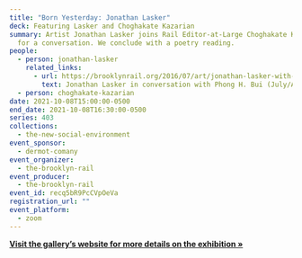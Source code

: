 ```yaml
---
title: "Born Yesterday: Jonathan Lasker"
deck: Featuring Lasker and Choghakate Kazarian
summary: Artist Jonathan Lasker joins Rail Editor-at-Large Choghakate Kazarian
  for a conversation. We conclude with a poetry reading.
people:
  - person: jonathan-lasker
    related_links:
      - url: https://brooklynrail.org/2016/07/art/jonathan-lasker-with-phong-bui
        text: Jonathan Lasker in conversation with Phong H. Bui (July/August 2016)
  - person: choghakate-kazarian
date: 2021-10-08T15:00:00-0500
end_date: 2021-10-08T16:30:00-0500
series: 403
collections:
  - the-new-social-environment
event_sponsor:
  - dermot-comany
event_organizer:
  - the-brooklyn-rail
event_producer:
  - the-brooklyn-rail
event_id: recq5bR9PcCVpOeVa
registration_url: ""
event_platform:
  - zoom
---
```

**[Visit the gallery’s website for more details on the exhibition »](https://www.greenenaftaligallery.com/exhibitions/born-yesterday-drawing-into-painting-1987-2020)**